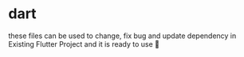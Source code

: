 # dart
these files can be used to change, fix bug and update dependency in Existing Flutter Project and it is ready to use 🙌

